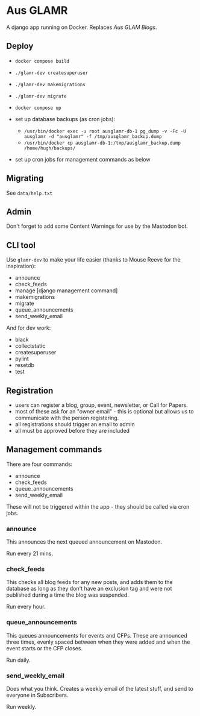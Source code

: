 # Aus GLAMR

A django app running on Docker. Replaces _Aus GLAM Blogs_.

## Deploy

* `docker compose build`
* `./glamr-dev createsuperuser`
* `./glamr-dev makemigrations`
* `./glamr-dev migrate`
* `docker compose up`

* set up database backups (as cron jobs):

    * `/usr/bin/docker exec -u root ausglamr-db-1 pg_dump -v -Fc -U ausglamr -d "ausglamr" -f /tmp/ausglamr_backup.dump`
    * `/usr/bin/docker cp ausglamr-db-1:/tmp/ausglamr_backup.dump /home/hugh/backups/`

* set up cron jobs for management commands as below

## Migrating

See `data/help.txt`

## Admin

Don't forget to add some Content Warnings for use by the Mastodon bot.

## CLI tool

Use `glamr-dev` to make your life easier (thanks to Mouse Reeve for the inspiration):

* announce
* check_feeds
* manage [django management command]
* makemigrations
* migrate
* queue_announcements
* send_weekly_email

And for dev work:

* black
* collectstatic
* createsuperuser
* pylint
* resetdb
* test

## Registration

- users can register a blog, group, event, newsletter, or Call for Papers.
- most of these ask for an "owner email" - this is optional but allows us to communicate with the person registering.
- all registrations should trigger an email to admin
- all must be approved before they are included

## Management commands

There are four commands:

- announce
- check_feeds
- queue_announcements
- send_weekly_email

These will not be triggered within the app - they should be called via cron jobs.

### announce

This announces the next queued announcement on Mastodon.

Run every 21 mins.

### check_feeds

This checks all blog feeds for any new posts, and adds them to the database as long as they don't have an exclusion tag and were not published during a time the blog was suspended.

Run every hour.

### queue_announcements

This queues announcements for events and CFPs. These are announced three times, evenly spaced between when they were added and when the event starts or the CFP closes.

Run daily.

### send_weekly_email

Does what you think. Creates a weekly email of the latest stuff, and send to everyone in Subscribers.

Run weekly.